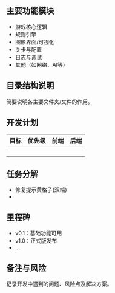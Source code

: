 ## 主要功能模块

- 游戏核心逻辑
- 规则引擎
- 图形界面/可视化
- 关卡与配置
- 日志与调试
- 其他（如网络、AI等）

## 目录结构说明

简要说明各主要文件夹/文件的作用。

## 开发计划

| 目标 | 优先级 | 前端 | 后端 |
| ---- | ------ | ---- | ---- |
|      |        |      |      |
|      |        |      |      |
|      |        |      |      |
|      |        |      |      |

## 任务分解

- 修复提示黄格子(双端)
-

## 里程碑

- v0.1：基础功能可用
- v1.0：正式版发布
- ...

## 备注与风险

记录开发中遇到的问题、风险点及解决方案。
